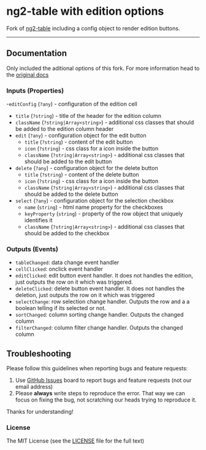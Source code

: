 # ng2-table  with edition options 
Fork of [ng2-table](https://github.com/valor-software/ng2-table) including a config object to render edition buttons.

- - -

## Documentation

Only included the aditional options of this fork.
For more information head to the [original docs](https://valor-software.com/ng2-table/)

### Inputs (Properties)

-`editConfig` (`?any`) - configuration of the edition cell
  - `title` (`?string`) - title of the header for the edition column
  - `className` (`?string|Array<string>`) - additional css classes that should be added to the edition column header
  - `edit` (`?any`) - configuration object for the edit button
    - `title` (`?string`) - content of the edit button
    - `icon` (`?string`) - css class for a icon inside the button
    - `className` (`?string|Array<string>`) - additional css classes that should be added to the edit button
  - `delete` (`?any`) - configuration object for the delete button
    - `title` (`?string`) - content of the delete button
    - `icon` (`?string`) - css class for a icon inside the button
    - `className` (`?string|Array<string>`) - additional css classes that should be added to the delete button
  - `select` (`?any`) - configuration object for the selection checkbox
    - `name` (`string`) - html name property for the checkboxes
    - `keyProperty` (`string`) - property of the row object that uniquely identifies it
    - `className` (`?string|Array<string>`) - additional css classes that should be added to the checkbox

### Outputs (Events)

- `tableChanged`: data change event handler
- `cellClicked`: onclick event handler
- `editClicked`: edit button event handler. It does not handles the edition, just outputs the row on it which was triggered.
- `deleteClicked`: delete button event handler. It does not handles the deletion, just outputs the row on it which was triggered
- `selectChange`: row selection change handler. Outputs the row and a a boolean telling if its selected or not.
- `sortChanged`: column sorting change handler. Outputs the changed column
- `filterChanged`: column filter change handler. Outputs the changed column

## Troubleshooting

Please follow this guidelines when reporting bugs and feature requests:

1. Use [GitHub Issues](https://github.com/lluchmk/ng2-table/issues) board to report bugs and feature requests (not our email address)
2. Please **always** write steps to reproduce the error. That way we can focus on fixing the bug, not scratching our heads trying to reproduce it.

Thanks for understanding!

### License

The MIT License (see the [LICENSE](https://github.com/valor-software/ng2-table/blob/master/LICENSE) file for the full text)
